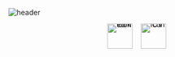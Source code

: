 <!-- Capsule Render Header -->
![header](https://capsule-render.vercel.app/api?type=waving&color=0:50c878,50:20c997,100:1abc9c&height=300&section=header&text=Hey!%20Glad%20you’re%20here%20😄&fontSize=70&fontColor=f8f9fa)

<!-- Centered LinkedIn & CV Icons -->
<p align="center" style="line-height:0;">
  <!-- LinkedIn -->
  <a href="https://www.linkedin.com/in/marwan-atef-22975a259" target="_blank" style="text-decoration:none; display:inline-block;">
    <img src="https://cdn4.iconfinder.com/data/icons/socialcones/508/LinkedIn-1024.png" width="50" alt="LinkedIn Icon" style="border:none; vertical-align:middle;"/>
  </a>
  &nbsp;&nbsp;
  <!-- CV -->
  <a href="https://YOUR_CV_LINK" target="_blank" style="text-decoration:none; display:inline-block;">
    <img src="https://cdn2.iconfinder.com/data/icons/business-2-27/48/66-1024.png" width="50" alt="CV Icon" style="border:none; vertical-align:middle;"/>
  </a>
</p>







